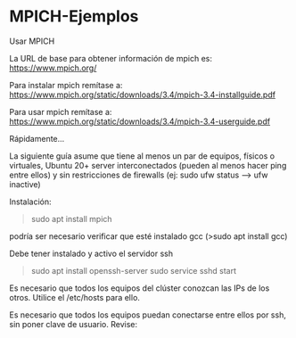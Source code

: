 # MPICH-Ejemplos
Usar MPICH

La URL de base para obtener información de mpich es: https://www.mpich.org/

Para instalar mpich remítase a: https://www.mpich.org/static/downloads/3.4/mpich-3.4-installguide.pdf

Para usar mpich remítase a: https://www.mpich.org/static/downloads/3.4/mpich-3.4-userguide.pdf

Rápidamente...

La siguiente guía asume que tiene al menos un par de equipos, físicos o virtuales, Ubuntu 20+ server interconectados (pueden al menos hacer ping entre ellos) y sin restricciones de firewalls (ej: sudo ufw status --> ufw inactive)

Instalación:

> sudo apt install mpich

podría ser necesario verificar que esté instalado gcc (>sudo apt install gcc)

Debe tener instalado y activo el servidor ssh

> sudo apt install openssh-server
> sudo service sshd start

Es necesario que todos los equipos del clúster conozcan las IPs de los otros. Utilice el /etc/hosts para ello.

Es necesario que todos los equipos puedan conectarse entre ellos por ssh, sin poner clave de usuario. Revise: 
